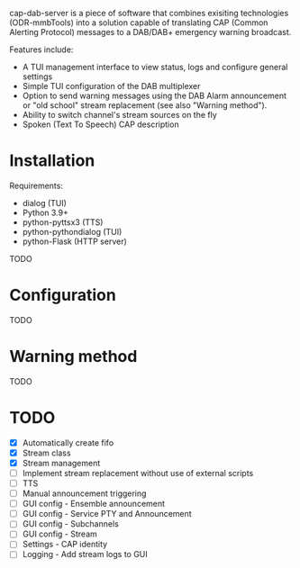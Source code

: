 cap-dab-server is a piece of software that combines exisiting technologies
(ODR-mmbTools) into a solution capable of translating CAP (Common
Alerting Protocol) messages to a DAB/DAB+ emergency warning broadcast.

Features include:
- A TUI management interface to view status, logs and configure general settings
- Simple TUI configuration of the DAB multiplexer
- Option to send warning messages using the DAB Alarm announcement or "old
  school" stream replacement (see also "Warning method").
- Ability to switch channel's stream sources on the fly
- Spoken (Text To Speech) CAP description

# Installation
Requirements:
- dialog (TUI)
- Python 3.9+
- python-pyttsx3 (TTS)
- python-pythondialog (TUI)
- python-Flask (HTTP server)

TODO

# Configuration
TODO

# Warning method
TODO

# TODO
- [x] Automatically create fifo
- [x] Stream class
- [x] Stream management
- [ ] Implement stream replacement without use of external scripts
- [ ] TTS
- [ ] Manual announcement triggering
- [ ] GUI config - Ensemble announcement
- [ ] GUI config - Service PTY and Announcement
- [ ] GUI config - Subchannels
- [ ] GUI config - Stream
- [ ] Settings - CAP identity
- [ ] Logging - Add stream logs to GUI
